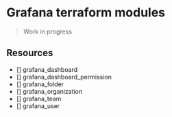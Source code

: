 # Grafana terraform modules

> Work in progress

## Resources
 - [] grafana_dashboard
 - [] grafana_dashboard_permission
 - [] grafana_folder
 - [] grafana_organization
 - [] grafana_team
 - [] grafana_user
